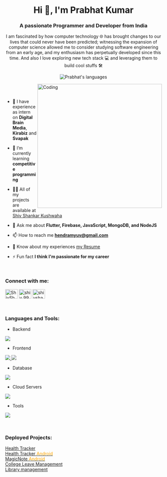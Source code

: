 
<h1 align="center">Hi 👋, I'm Prabhat Kumar</h1>
<h3 align="center">A passionate Programmer and Developer from India</h3>
<p align="center">I am fascinated by how computer technology 🌐 has brought changes to our lives that could never have been predicted; witnessing the expansion of computer science allowed me to consider studying software engineering from an early age, and my enthusiasm has perpetually developed since this time. And also I love exploring new tech stack 💻 and leveraging them to build cool stuffs 🛠️</p>
<p align="center">  
 <img src="https://img.shields.io/badge/Languages-Java| C | C++ | JavaScript | Dart | Typescript | Node | React | React Native| NextJs| -blue.svg" alt="Prabhat's languages" />
</p>

<img align="right" alt="Coding" width="400" src="https://user-images.githubusercontent.com/74038190/229223263-cf2e4b07-2615-4f87-9c38-e37600f8381a.gif">
<br><br>

- 🔭 I have experience as intern on **Digital Brain Media**, **Kirabiz** and **Svapak**

- 🌱 I’m currently learning **competitive programming**

- 👨‍💻 All of my projects are available at [Shiv Shankar Kushwaha](https://shivshankar.vercel.app/)

- 💬 Ask me about **Flutter, Firebase, JavaScript, MongoDB, and NodeJS**

- 📫 How to reach me **hendramyuv@gmail.com**

- 📄 Know about my experiences [my Resume](https://drive.google.com/file/d/1lFQejmNTYjqWwpq_j8QB0wxb2YteUXkq/view?usp=sharing)

- ⚡ Fun fact **I think I'm passionate for my career**

<br>
<h3 align="left">Connect with me:</h3>
<p align="left">

<a href="https://www.linkedin.com/in/prabhat-kumar222/" target="blank"><img align="center" src="https://raw.githubusercontent.com/rahuldkjain/github-profile-readme-generator/master/src/images/icons/Social/linked-in-alt.svg" alt="ShivShankarKushwaha" height="30" width="40" /></a>
<a href="https://www.codechef.com/users/pra5713" target="blank"><img align="center" src="https://cdn.jsdelivr.net/npm/simple-icons@3.1.0/icons/codechef.svg" alt="shiv_9956" height="30" width="40" /></a>
<a href="https://leetcode.com/u/prabhat5617/" target="blank"><img align="center" src="https://raw.githubusercontent.com/rahuldkjain/github-profile-readme-generator/master/src/images/icons/Social/leet-code.svg" alt="shivshankarkushwaha0000" height="30" width="40" /></a>
</p>
<br>
<h3 align="left">Languages and Tools:</h3>

- Backend
<p align="left">
  <a href="https://skillicons.dev">
    <img src="https://skillicons.dev/icons?i=c,cpp,nodejs,express,redis" />
    
    
  </a>
</p>

- Frontend
<p align="left">
  <a href="https://skillicons.dev" style="">
    <img src="https://skillicons.dev/icons?i=ts,js,react,nextjs,redux,tailwind,materialui,vite" />
    <img style="filter:grayscale(.7)" src="https://skillicons.dev/icons?i=react" />
    <!-- React Native -->
  </a>
</p>

- Database
<p align="left">
  <a href="https://skillicons.dev">
    <img src="https://skillicons.dev/icons?i=mongodb,mysql" />
  </a>
</p>

- Cloud Servers
<p align="left">
  <a href="https://skillicons.dev">
    <img src="https://skillicons.dev/icons?i=gcp,firebase" />
  </a>
</p>

- Tools
<p align="left">
  <a href="https://skillicons.dev">
    <img src="https://skillicons.dev/icons?i=git,github,figma,vscode,postman,linux" />
  </a>
</p>

<br/>
<h3 align="left">Deployed Projects:</h3>
<a href="https://healthtracker-jwpl.onrender.com/">Health Tracker</a> <br/>
<a href="https://drive.google.com/file/d/1jpKVyNdhwllFdUbMy5LDhiiCzZc1lpUe/view?usp=sharing">Health Tracker <span style="color:orange">Android</span></a> <br/>
<a href="https://drive.google.com/file/d/1Mxy37ChPjAbJ8sA5MRz5nPUd6Kt34Da1/view?usp=drive_link">MagicNote <span style="color:orange">Android</span></a> <br/>
<a href="https://collegeleave.onrender.com/">College Leave Management</a> <br/>
<a href="http://iiitlibrary.onrender.com/">Library management</a> <br/>
